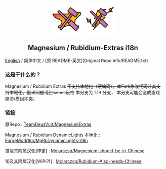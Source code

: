 <p align="center">
 <img width="100px" src="icon/Mg-Extra.png" align="center" alt="Magnesium-Extras Logo" />
 <img width="100px" src="icon/Rb-Extra.png" align="center" alt="Rubidium-Extras Logo" />
 <h2 align="center">Magnesium / Rubidium-Extras i18n</h2>
 <p align="center"></p>

[English](README-EN.md) / 简体中文 / [原 README-英文](Original Repo info/README.txt)

### 这是干什么的？
Magnesium / Rubidium Extras ~~不支持本地化（硬编码），本Fork修改代码让其支持本地化。翻译问题请到issues反馈~~ 本分支为 1.19 分支，
本分支可能会造成游戏崩溃/模组冲突。

### 链接
原Repo : [TeamDeusVult/MagnesiumExtras](https://github.com/TeamDeusVult/MagnesiumExtras)

Magnesium / Rubidium DynamicLights 本地化 : [ForgeModi18n/MgRbDynamicLights-i18n](https://github.com/ForgeModi18n/MgRbDynamicLights-i18n)

镁及其附属汉化[停更] : [Molarczsq/Magnesium-should-be-in-Chinese](https://github.com/Molarczsq/Magnesium-should-be-in-Chinese)

铷及其附属汉化[WIP(?)] : [Molarczsq/Rubidium-Also-needs-Chinese](https://github.com/Molarczsq/Rubidium-Also-needs-Chinese)
